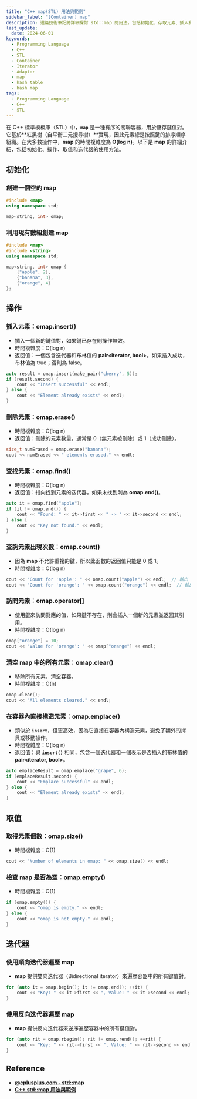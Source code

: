 ```yaml
---
title: "C++ map(STL) 用法與範例"
sidebar_label: "[Container] map"
description: 這篇技術筆記將詳細探討 std::map 的用法，包括初始化、存取元素、插入和刪除元素等常見操作，並提供簡易的程式碼範例，協助讀者深入理解和熟練運用 unordered_map 容器。
last_update:
  date: 2024-06-01
keywords:
  - Programming Language
  - C++
  - STL
  - Container
  - Iterator
  - Adaptor
  - map
  - hash table
  - hash map
tags:
  - Programming Language
  - C++
  - STL
---
```


在 C++ 標準模板庫（STL）中，**`map`** 是一種有序的關聯容器，用於儲存鍵值對。它基於**紅黑樹（自平衡二元搜尋樹）**實現，因此元素總是按照鍵的排序順序組織。在大多數操作中，**map** 的時間複雜度為 **O(log n)**。以下是 **map** 的詳細介紹，包括初始化、操作、取值和迭代器的使用方法。

## **初始化**

### **創建一個空的 map**

```cpp
#include <map>
using namespace std;

map<string, int> omap;
```

### **利用現有數組創建 map**

```cpp
#include <map>
#include <string>
using namespace std;

map<string, int> omap {
    {"apple", 2},
    {"banana", 3},
    {"orange", 4}
};
```

## **操作**

### **插入元素：omap.insert()**

- 插入一個新的鍵值對，如果鍵已存在則操作無效。
- 時間複雜度：O(log n)
- 返回值：一個包含迭代器和布林值的 **pair\<iterator, bool>**。如果插入成功，布林值為 true；否則為 false。

```cpp
auto result = omap.insert(make_pair("cherry", 5));
if (result.second) {
    cout << "Insert successful" << endl;
} else {
    cout << "Element already exists" << endl;
}
```

### **刪除元素：omap.erase()**

- 時間複雜度：O(log n)
- 返回值：刪除的元素數量，通常是 0（無元素被刪除）或 1（成功刪除）。

```cpp
size_t numErased = omap.erase("banana");
cout << numErased << " elements erased." << endl;
```

### **查找元素：omap.find()**

- 時間複雜度：O(log n)
- 返回值：指向找到元素的迭代器，如果未找到則為 **omap.end()**。

```cpp
auto it = omap.find("apple");
if (it != omap.end()) {
    cout << "Found: " << it->first << " -> " << it->second << endl;
} else {
    cout << "Key not found." << endl;
}
```

### **查詢元素出現次數：omap.count()**

- 因為 **map** 不允許重複的鍵，所以此函數的返回值只能是 0 或 1。
- 時間複雜度：O(log n)

```cpp
cout << "Count for 'apple': " << omap.count("apple") << endl;  // 輸出 1
cout << "Count for 'orange': " << omap.count("orange") << endl;  // 輸出 0
```

### **訪問元素：omap.operator[]**

- 使用鍵來訪問對應的值，如果鍵不存在，則會插入一個新的元素並返回其引用。
- 時間複雜度：O(log n)

```cpp
omap["orange"] = 10;
cout << "Value for 'orange': " << omap["orange"] << endl;
```

### **清空 map 中的所有元素：omap.clear()**

- 移除所有元素，清空容器。
- 時間複雜度：O(n)

```cpp
omap.clear();
cout << "All elements cleared." << endl;
```

### **在容器內直接構造元素：omap.emplace()**

- 類似於 **`insert`**，但更高效，因為它直接在容器內構造元素，避免了額外的拷貝或移動操作。
- 時間複雜度：O(log n)
- 返回值：與 **`insert()`** 相同，包含一個迭代器和一個表示是否插入的布林值的 **pair\<iterator, bool>**。

```cpp
auto emplaceResult = omap.emplace("grape", 6);
if (emplaceResult.second) {
    cout << "Emplace successful" << endl;
} else {
    cout << "Element already exists" << endl;
}
```

## **取值**

### **取得元素個數：omap.size()**

- 時間複雜度：O(1)

```cpp
cout << "Number of elements in omap: " << omap.size() << endl;
```

### **檢查 map 是否為空：omap.empty()**

- 時間複雜度：O(1)

```cpp
if (omap.empty()) {
    cout << "omap is empty." << endl;
} else {
    cout << "omap is not empty." << endl;
}
```

## **迭代器**

### **使用順向迭代器遍歷 map**

- **map** 提供雙向迭代器（Bidirectional iterator）來遍歷容器中的所有鍵值對。

```cpp
for (auto it = omap.begin(); it != omap.end(); ++it) {
    cout << "Key: " << it->first << ", Value: " << it->second << endl;
}
```

### **使用反向迭代器遍歷 map**

- **map** 提供反向迭代器來逆序遍歷容器中的所有鍵值對。

```cpp
for (auto rit = omap.rbegin(); rit != omap.rend(); ++rit) {
    cout << "Key: " << rit->first << ", Value: " << rit->second << endl;
}

```

## **Reference**

- [**@cplusplus.com - std::map**](https://cplusplus.com/reference/map/map/)
- [**C++ std::map 用法與範例**](https://cplusplus.com/reference/map/map/)